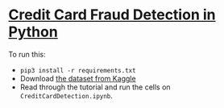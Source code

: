 # [Credit Card Fraud Detection in Python](https://www.thepythoncode.com/article/credit-card-fraud-detection-using-sklearn-in-python#near-miss)
To run this:
- `pip3 install -r requirements.txt`
- Download [the dataset from Kaggle](https://www.kaggle.com/mlg-ulb/creditcardfraud)
- Read through the tutorial and run the cells on `CreditCardDetection.ipynb`.
